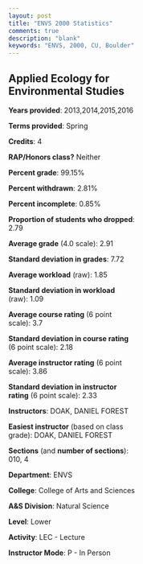 ```yaml
---
layout: post
title: "ENVS 2000 Statistics"
comments: true
description: "blank"
keywords: "ENVS, 2000, CU, Boulder"
--- 
```

<head>
<script src="https://ajax.googleapis.com/ajax/libs/jquery/2.1.3/jquery.min.js"></script>
<script src="https://dl.dropboxusercontent.com/s/pc42nxpaw1ea4o9/highcharts.js?dl=0"></script>
<!-- <script src="../assets/js/highcharts.js"></script> -->
<style type="text/css">@font-face {
	font-family: "Bebas Neue";
	src: url(https://www.filehosting.org/file/details/544349/BebasNeue%20Regular.otf) format("opentype");
	}
	h1.Bebas { 
		font-family: "Bebas Neue", Verdana, Tahoma;
	}
</style>
</head>
<body>
	<div id="container" style="float: right; width: 45%; height: 88%; margin-left: 2.5%; margin-right: 2.5%;"></div>
	<script language="JavaScript">
		$(document).ready(function() {
		var chart = {type: 'column'};
		var title = {text: 'Grade Distribution'};
		var xAxis = {categories: ['A','B','C','D','F'],crosshair: true};
		var yAxis = {min: 0,title: {text: 'Percentage'}};
		var tooltip = {headerFormat: '<center><b><span style="font-size:20px">{point.key}</span></b></center>',
		               pointFormat: '<td style="padding:0"><b>{point.y:.1f}%</b></td>',
		               footerFormat: '</table>',shared: true,useHTML: true};
		var plotOptions = {column: {pointPadding: 0.0,borderWidth: 0}};  
		var credits = {enabled: false};var series= [{name: 'Percent',data: [28.99,40.58,26.09,1.45,2.9,]}];
		var json = {};
		json.chart = chart;
		json.title = title;
		json.tooltip = tooltip;
		json.xAxis = xAxis;
		json.yAxis = yAxis;  
		json.series = series;
		json.plotOptions = plotOptions;  
		json.credits = credits;
		$('#container').highcharts(json);
	});
	</script>
</body>
			   
## Applied Ecology for Environmental Studies

**Years provided**: 2013,2014,2015,2016

**Terms provided**: Spring

**Credits**: 4

**RAP/Honors class?** Neither

**Percent grade**: 99.15%

**Percent withdrawn**: 2.81%

**Percent incomplete**: 0.85%

**Proportion of students who dropped**: 2.79

**Average grade** (4.0 scale): 2.91

**Standard deviation in grades**: 7.72

**Average workload** (raw): 1.85

**Standard deviation in workload** (raw): 1.09

**Average course rating** (6 point scale): 3.7

**Standard deviation in course rating** (6 point scale): 2.18

**Average instructor rating** (6 point scale): 3.86

**Standard deviation in instructor rating** (6 point scale): 2.33

**Instructors**: DOAK, DANIEL FOREST

**Easiest instructor** (based on class grade): DOAK, DANIEL FOREST

**Sections** (and **number of sections**): 010, 4

**Department**: ENVS

**College**: College of Arts and Sciences

**A&S Division**: Natural Science

**Level**: Lower

**Activity**: LEC - Lecture

**Instructor Mode**: P  - In Person